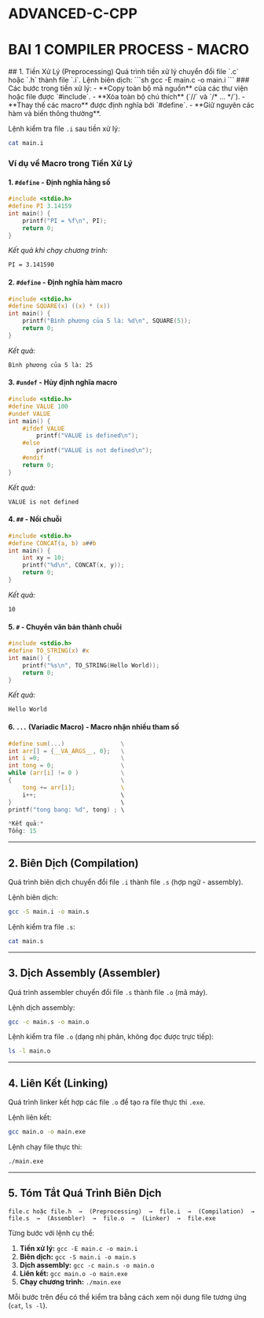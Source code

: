 # ADVANCED-C-CPP
#  BAI 1 COMPILER PROCESS - MACRO
</details>
## 1. Tiền Xử Lý (Preprocessing)
Quá trình tiền xử lý chuyển đổi file `.c` hoặc `.h` thành file `.i`. Lệnh biên dịch:
```sh
gcc -E main.c -o main.i
```
### Các bước trong tiền xử lý:
- **Copy toàn bộ mã nguồn** của các thư viện hoặc file được `#include`.
- **Xóa toàn bộ chú thích** (`//` và `/* ... */`).
- **Thay thế các macro** được định nghĩa bởi `#define`.
- **Giữ nguyên các hàm và biến thông thường**.

Lệnh kiểm tra file `.i` sau tiền xử lý:
```sh
cat main.i
```

### Ví dụ về Macro trong Tiền Xử Lý
#### 1. `#define` - Định nghĩa hằng số
```c
#include <stdio.h>
#define PI 3.14159
int main() {
    printf("PI = %f\n", PI);
    return 0;
}
```
*Kết quả khi chạy chương trình:*
```
PI = 3.141590
```

#### 2. `#define` - Định nghĩa hàm macro
```c
#include <stdio.h>
#define SQUARE(x) ((x) * (x))
int main() {
    printf("Bình phương của 5 là: %d\n", SQUARE(5));
    return 0;
}
```
*Kết quả:*
```
Bình phương của 5 là: 25
```

#### 3. `#undef` - Hủy định nghĩa macro
```c
#include <stdio.h>
#define VALUE 100
#undef VALUE
int main() {
    #ifdef VALUE
        printf("VALUE is defined\n");
    #else
        printf("VALUE is not defined\n");
    #endif
    return 0;
}
```
*Kết quả:*
```
VALUE is not defined
```

#### 4. `##` - Nối chuỗi
```c
#include <stdio.h>
#define CONCAT(a, b) a##b
int main() {
    int xy = 10;
    printf("%d\n", CONCAT(x, y));
    return 0;
}
```
*Kết quả:*
```
10
```

#### 5. `#` - Chuyển văn bản thành chuỗi
```c
#include <stdio.h>
#define TO_STRING(x) #x
int main() {
    printf("%s\n", TO_STRING(Hello World));
    return 0;
}
```
*Kết quả:*
```
Hello World
```

#### 6. `...` (Variadic Macro) - Macro nhận nhiều tham số
```c
#define sum(...)                \
int arr[] = {__VA_ARGS__, 0};   \
int i =0;                       \
int tong = 0;                   \
while (arr[i] != 0 )            \
{                               \
    tong += arr[i];             \         
    i++;                        \
}                               \   
printf("tong bang: %d", tong) ; \  

*Kết quả:*
Tổng: 15
```

---

## 2. Biên Dịch (Compilation)
Quá trình biên dịch chuyển đổi file `.i` thành file `.s` (hợp ngữ - assembly).

Lệnh biên dịch:
```sh
gcc -S main.i -o main.s
```
Lệnh kiểm tra file `.s`:
```sh
cat main.s
```

---

## 3. Dịch Assembly (Assembler)
Quá trình assembler chuyển đổi file `.s` thành file `.o` (mã máy).

Lệnh dịch assembly:
```sh
gcc -c main.s -o main.o
```
Lệnh kiểm tra file `.o` (dạng nhị phân, không đọc được trực tiếp):
```sh
ls -l main.o
```

---

## 4. Liên Kết (Linking)
Quá trình linker kết hợp các file `.o` để tạo ra file thực thi `.exe`.

Lệnh liên kết:
```sh
gcc main.o -o main.exe
```
Lệnh chạy file thực thi:
```sh
./main.exe
```

---

## 5. Tóm Tắt Quá Trình Biên Dịch

```
file.c hoặc file.h  →  (Preprocessing)  →  file.i  →  (Compilation)  →  file.s  →  (Assembler)  →  file.o  →  (Linker)  →  file.exe
```

Từng bước với lệnh cụ thể:
1. **Tiền xử lý:** `gcc -E main.c -o main.i`
2. **Biên dịch:** `gcc -S main.i -o main.s`
3. **Dịch assembly:** `gcc -c main.s -o main.o`
4. **Liên kết:** `gcc main.o -o main.exe`
5. **Chạy chương trình:** `./main.exe`

Mỗi bước trên đều có thể kiểm tra bằng cách xem nội dung file tương ứng (`cat`, `ls -l`).

